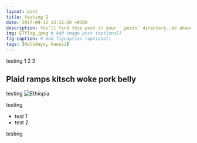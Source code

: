 ```yaml
---
layout: post
title: testing 1
date: 2017-09-12 13:32:20 +0300
description: You’ll find this post in your `_posts` directory. Go ahead and edit it and re-build the site to see your changes. # Add post description (optional)
img: ETflag.jpeg # Add image post (optional)
fig-caption: # Add figcaption (optional)
tags: [Holidays, Hawaii]
---
```

testing 1 2 3

## Plaid ramps kitsch woke pork belly
testing 
![Ethiopia]({{site.baseurl}}/assets/img/ETflag.jpg)

testing 


* test 1
* test 2

testing 
